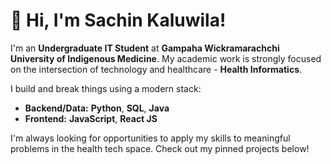# 👋 Hi, I'm Sachin Kaluwila!

I'm an **Undergraduate IT Student** at **Gampaha Wickramarachchi University of Indigenous Medicine**. My academic work is strongly focused on the intersection of technology and healthcare - **Health Informatics**.

I build and break things using a modern stack:
* **Backend/Data:** **Python**, **SQL**, **Java**
* **Frontend:** **JavaScript**, **React JS**

I'm always looking for opportunities to apply my skills to meaningful problems in the health tech space. Check out my pinned projects below!
